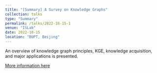 ```yaml
---
title: "[Summary] A Survey on Knowledge Graphs"
collection: talks
type: "Summary"
permalink: /talks/2022-10-15-1
venue: "ISLab"
date: 2022-10-15
location: "BUPT, Beijing"
---
```

An overview of knowledge graph principles, KGE, knowledge acquisition, and major applications is presented.

[More information here](https://www.yuque.com/liujiarun-kfs4n/blblwd/hgbuxl?singleDoc)

